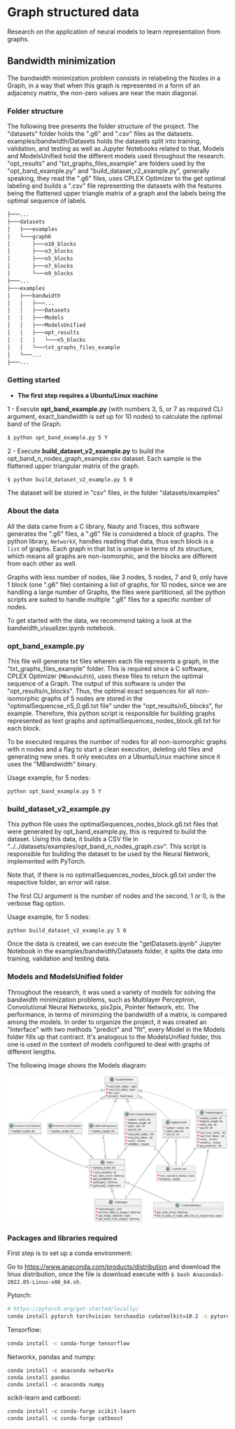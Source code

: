 # Graph structured data

Research on the application of neural models to learn representation from graphs.

## Bandwidth minimization

The bandwidth minimization problem consists in relabeling the Nodes in a Graph, in a way that when this graph is represented in a form of an adjacency matrix, the non-zero values are near the main diagonal.

### Folder structure

The following tree presents the folder structure of the project. The "datasets" folder holds the ".g6" and ".csv" files as the datasets. examples/bandwidth/Datasets holds the datasets split into training, validation, and testing as well as Jupyter Notebooks related to that. Models and ModelsUnified hold the different models used throughout the research. "opt_results" and "txt_graphs_files_example" are folders used by the "opt_band_example.py" and "build_dataset_v2_example.py", generally speaking, they read the ".g6" files, uses CPLEX Optimizer to the get optimal labeling and builds a ".csv" file representing the datasets with the features being the flattened upper triangle matrix of a graph and the labels being the optimal sequence of labels.

```bash
├───...
├───datasets
│   ├───examples
│   └───graph6
│       ├───n10_blocks
│       ├───n3_blocks
│       ├───n5_blocks
│       ├───n7_blocks
│       └───n9_blocks
├───...
├───examples
│   ├───bandwidth
│   │   ├───...
│   │   ├───Datasets
│   │   ├───Models
│   │   ├───ModelsUnified
│   │   ├───opt_results
│   │   │   └───n5_blocks
│   │   └───txt_graphs_files_example
│   └───...
├───...
```

### Getting started

- **The first step requires a Ubuntu/Linux machine**

1 - Execute **opt_band_example.py** (with numbers 3, 5, or 7 as required CLI argument, exact_bandwidth is set up for 10 nodes) to calculate the optimal band of the Graph.

```bash
$ python opt_band_example.py 5 Y
```

2 - Execute **build_dataset_v2_example.py** to build the opt_band_n_nodes_graph_example.csv dataset. Each sample is the flattened upper triangular matrix of the graph.

```bash
$ python build_dataset_v2_example.py 5 0
```

The dataset will be stored in "csv" files, in the folder "datasets/examples"

### About the data

All the data came from a C library, Nauty and Traces, this software generates the ".g6" files, a ".g6" file is considered a block of graphs. The python library, `NetworkX`, handles reading that data, thus each block is a `list` of graphs. Each graph in that list is unique in terms of its structure, which means all graphs are non-isomorphic, and the blocks are different from each other as well.

Graphs with less number of nodes, like 3 nodes, 5 nodes, 7 and 9, only have 1 block (one ".g6" file) containing a list of graphs, for 10 nodes, since we are handling a large number of Graphs, the files were partitioned, all the python scripts are suited to handle multiple ".g6" files for a specific number of nodes.

To get started with the data, we recommend taking a look at the bandwidth_visualizer.ipynb notebook.

### opt_band_example.py

This file will generate txt files wherein each file represents a graph, in the "txt_graphs_files_example" folder. This is required since a C software, CPLEX Optimizer (`MBandwidth`), uses these files to return the optimal sequence of a Graph. The output of this software is under the "opt_results/n_blocks". Thus, the optimal exact sequences for all non-isomorphic graphs of 5 nodes are stored in the "optimalSequencse_n5_0.g6.txt file" under the "opt_results/n5_blocks", for example. Therefore, this python script is responsible for building graphs represented as text graphs and optimalSequences_nodes_block.g6.txt for each block.

To be executed requires the number of nodes for all non-isomorphic graphs with n nodes and a flag to start a clean execution, deleting old files and generating new ones. It only executes on a Ubuntu/Linux machine since it uses the "MBandwidth" binary.

Usage example, for 5 nodes:

```shell
python opt_band_example.py 5 Y
```

### build_dataset_v2_example.py

This python file uses the optimalSequences_nodes_block.g6.txt files that were generated by opt_band_example.py, this is required to build the dataset. Using this data, it builds a CSV file in "../../datasets/examples/opt_band_n_nodes_graph.csv". This script is responsible for building the dataset to be used by the Neural Network, implemented with PyTorch.

Note that, if there is no optimalSequences_nodes_block.g6.txt under the respective folder, an error will raise.

The first CLI argument is the number of nodes and the second, 1 or 0, is the verbose flag option.

Usage example, for 5 nodes:

```shell
python build_dataset_v2_example.py 5 0
```

Once the data is created, we can execute the "getDatasets.ipynb" Jupyter Notebook in the examples/bandwidth/Datasets folder, it splits the data into training, validation and testing data.

### Models and ModelsUnified folder

Throughout the research, it was used a variety of models for solving the bandwidth minimization problems, such as Multilayer Perceptron, Convolutional Neural Networks, pix2pix, Pointer Network, etc. The performance, in terms of minimizing the bandwidth of a matrix, is compared among the models. In order to organize the project, it was created an "Interface" with two methods "predict" and "fit", every Model in the Models folder fills up that contract. It's analogous to the ModelsUnified folder, this one is used in the context of models configured to deal with graphs of different lengths.

The following image shows the Models diagram:

<img src=".github/class.png">

### Packages and libraries required

First step is to set up a conda environment:

Go to https://www.anaconda.com/products/distribution and download the linux distribution, once the file is download execute with `$ bash Anaconda3-2022.05-Linux-x86_64.sh`.

Pytorch:

```bash
# https://pytorch.org/get-started/locally/
conda install pytorch torchvision torchaudio cudatoolkit=10.2 -c pytorch
```

Tensorflow:

```bash
conda install -c conda-forge tensorflow
```

Networkx, pandas and numpy:

```
conda install -c anaconda networkx
conda install pandas
conda install -c anaconda numpy
```

scikit-learn and catboost:

```
conda install -c conda-forge scikit-learn
conda install -c conda-forge catboost
```
